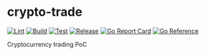 # crypto-trade
[![Lint](https://github.com/mmontes11/crypto-trade/workflows/Lint/badge.svg)](https://github.com/mmontes11/crypto-trade/actions?query=workflow%3ALint)
[![Build](https://github.com/mmontes11/crypto-trade/workflows/Build/badge.svg)](https://github.com/mmontes11/crypto-trade/actions?query=workflow%3ABuild)
[![Test](https://github.com/mmontes11/crypto-trade/workflows/Test/badge.svg)](https://github.com/mmontes11/crypto-trade/actions?query=workflow%3ATest)
[![Release](https://github.com/mmontes11/crypto-trade/workflows/Release/badge.svg)](https://github.com/mmontes11/crypto-trade/actions?query=workflow%3ARelease)
[![Go Report Card](https://goreportcard.com/badge/github.com/mmontes11/crypto-trade)](https://goreportcard.com/report/github.com/mmontes11/crypto-trade)
[![Go Reference](https://pkg.go.dev/badge/github.com/mmontes11/crypto-trade.svg)](https://pkg.go.dev/github.com/mmontes11/crypto-trade)

Cryptocurrency trading PoC
